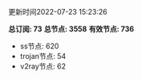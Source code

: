 更新时间2022-07-23 15:23:26

**总订阅: 73**
**总节点: 3558**
**有效节点: 736**
- ss节点: 620
- trojan节点: 54
- v2ray节点: 62
